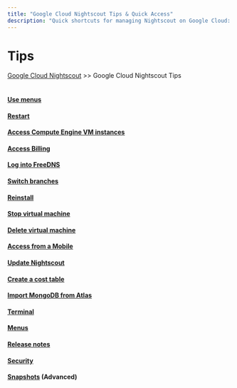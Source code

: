 ```yaml
---
title: "Google Cloud Nightscout Tips & Quick Access"
description: "Quick shortcuts for managing Nightscout on Google Cloud: restart, access billing, switch branches, use FreeDNS, import MongoDB, manage VMs, snapshots, and more."
---
```


# Tips  
[Google Cloud Nightscout](../GoogleCloud.md) >> Google Cloud Nightscout Tips  
<br/>  
  
#### [Use menus](../HowToMenu.md)
#### [Restart](../Restart.md)
#### [Access Compute Engine VM instances](../ComputeEngine.md)
#### [Access Billing](../Billing.md)
#### [Log into FreeDNS](../FreeDNS_Login.md)
#### [Switch branches](../Branches.md)
#### [Reinstall](../Reinstall.md)
#### [Stop virtual machine](../StopVM.md)
#### [Delete virtual machine](../DeleteVM.md)
#### [Access from a Mobile](../Mobile.md)
#### [Update Nightscout](../update_nightscout.md)
#### [Create a cost table](../CostTable.md)
#### [Import MongoDB from Atlas](../HerokuGone.md)
#### [Terminal](../Terminal.md)
#### [Menus](../Menu.md)
#### [Release notes](../GC_ReleaseNotes.md)
#### [Security](../Security.md)
#### [Snapshots](../Snapshots.md) (Advanced)
  
  
